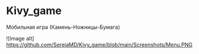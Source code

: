 # Kivy_game
Мобильная игра (Камень-Ножницы-Бумага)

![Image alt] https://github.com/SerejaMD/Kivy_game/blob/main/Screenshots/Menu.PNG
